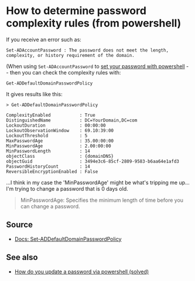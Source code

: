 ﻿# How to determine password complexity rules (from powershell)

If you receive an error such as:

	Set-ADAccountPassword : The password does not meet the length, complexity, or history requirement of the domain.

(When using `Set-ADAccountPassword` to [set your password with powershell](update_password.md) -- then you can check the complexity rules with:

	Get-ADDefaultDomainPasswordPolicy

It gives results like this:

	> Get-ADDefaultDomainPasswordPolicy

	ComplexityEnabled           : True
	DistinguishedName           : DC=YourDomain,DC=com
	LockoutDuration             : 00:00:00
	LockoutObservationWindow    : 69.10:39:00
	LockoutThreshold            : 5
	MaxPasswordAge              : 35.00:00:00
	MinPasswordAge              : 2.00:00:00
	MinPasswordLength           : 14
	objectClass                 : {domainDNS}
	objectGuid                  : 3494e3c6-85cf-2809-9583-b6aa64e1afd3
	PasswordHistoryCount        : 14
	ReversibleEncryptionEnabled : False

...I think in my case the 'MinPasswordAge' might be what's tripping me up... I'm trying to change a password that is 0 days old.

> MinPasswordAge: Specifies the minimum length of time before you can change a password.

## Source

* [Docs: Set-ADDefaultDomainPasswordPolicy](https://docs.microsoft.com/en-us/powershell/module/addsadministration/set-addefaultdomainpasswordpolicy?view=win10-ps)

## See also

* [How do you update a password via powershell (solved)](update_password.md)